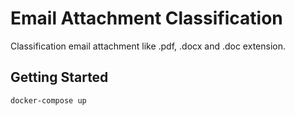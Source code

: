 # Email Attachment Classification
Classification email attachment like .pdf, .docx and .doc extension.

## Getting Started
`docker-compose up`
